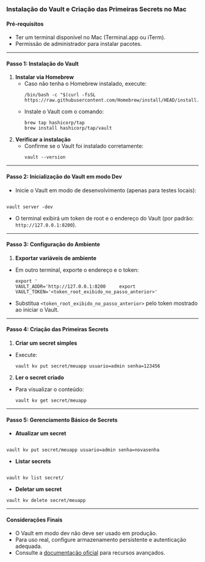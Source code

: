 ### Instalação do Vault e Criação das Primeiras Secrets no Mac

#### Pré-requisitos

- Ter um terminal disponível no Mac (Terminal.app ou iTerm).
- Permissão de administrador para instalar pacotes.

---

#### Passo 1: Instalação do Vault

1. **Instalar via Homebrew**
   - Caso não tenha o Homebrew instalado, execute:
     ```
     /bin/bash -c "$(curl -fsSL https://raw.githubusercontent.com/Homebrew/install/HEAD/install.sh)"
     ```
   - Instale o Vault com o comando:
     ```
     brew tap hashicorp/tap
     brew install hashicorp/tap/vault
     ```
2. **Verificar a instalação**
   - Confirme se o Vault foi instalado corretamente:
     ```
     vault --version
     ```

---

#### Passo 2: Inicialização do Vault em modo Dev

- Inicie o Vault em modo de desenvolvimento (apenas para testes locais):

```

vault server -dev

```

- O terminal exibirá um token de root e o endereço do Vault (por padrão: `http://127.0.0.1:8200`).

---

#### Passo 3: Configuração do Ambiente

1. **Exportar variáveis de ambiente**

- Em outro terminal, exporte o endereço e o token:
  ```
  export '
  VAULT_ADDR='http://127.0.0.1:8200     export VAULT_TOKEN='<token_root_exibido_no_passo_anterior>'
  ```
- Substitua `<token_root_exibido_no_passo_anterior>` pelo token mostrado ao iniciar o Vault.

---

#### Passo 4: Criação das Primeiras Secrets

1. **Criar um secret simples**

- Execute:
  ```
  vault kv put secret/meuapp usuario=admin senha=123456
  ```

2. **Ler o secret criado**

- Para visualizar o conteúdo:
  ```
  vault kv get secret/meuapp
  ```

---

#### Passo 5: Gerenciamento Básico de Secrets

- **Atualizar um secret**

```

vault kv put secret/meuapp usuario=admin senha=novasenha

```

- **Listar secrets**

```

vault kv list secret/
```

- **Deletar um secret**

```
vault kv delete secret/meuapp

```

---

#### Considerações Finais

- O Vault em modo dev não deve ser usado em produção.
- Para uso real, configure armazenamento persistente e autenticação adequada.
- Consulte a [documentação oficial](https://developer.hashicorp.com/vault/docs) para recursos avançados.
